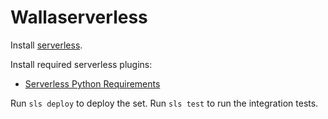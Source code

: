 # Wallaserverless

Install [serverless](https://www.serverless.com/framework/docs/providers/aws/guide/installation/).

Install required serverless plugins:
- [Serverless Python Requirements](https://www.serverless.com/plugins/serverless-python-requirements)

Run `sls deploy` to deploy the set.
Run `sls test` to run the integration tests.